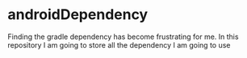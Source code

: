 # androidDependency
Finding the gradle dependency has become frustrating for me. In this repository I am going to store all the dependency I am going to use
